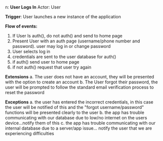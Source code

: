 n: **User Logs In**
Actor: User

**Trigger**: User launches a  new instance of the application 

**Flow of events:**
1. If User Is auth(), do not auth() and send to home page
2. Present User with an auth page (username/phone number and password). user may log in or change password 
3. User selects log in 
4. credentials are sent to the user database for auth()
5. if auth() send user to home page
6. if not auth() request that user try again 

**Extensions**
	a. The user does not have an account, they will be presented with the option to create an account 
	b. The User forgot their password, the user will be prompted to follow the standard email verification process to reset the password 

**Exceptions**
	a.  the user has entered the incorrect credentials, in this case the user will be notified of this and the "forgot username/password" functions will be presented clearly to the user
	b. the app has trouble communicating with our database due to low/no internet on the users device...notify them of this 
	c. the app has trouble communicating with our internal database due to a server/app issue... notify the user that we are experiencing difficulties
